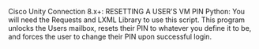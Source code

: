 Cisco Unity Connection 8.x+: RESETTING A USER'S VM PIN
Python:
You will need the Requests and LXML Library to use this script.
This program unlocks the Users mailbox, resets their PIN to whatever you
define it to be, and forces the user to change their PIN upon successful login.
